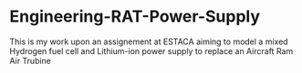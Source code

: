 # Engineering-RAT-Power-Supply
This is my work upon an assignement at ESTACA aiming to model a mixed Hydrogen fuel cell and Lithium-ion power supply to replace an Aircraft Ram Air Trubine
